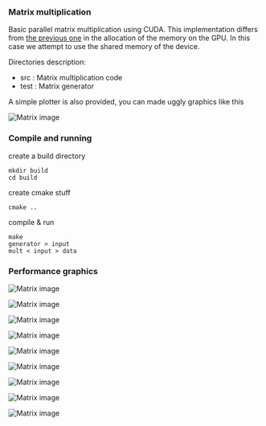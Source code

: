 ### Matrix multiplication

Basic parallel matrix multiplication using CUDA.
This implementation differs from [the previous one](http://github.com/pin3da/HPC/tree/master/matrix_mult)
in the allocation of the memory on the GPU. In this case we attempt to
use the shared memory of the device.

Directories description:
- src : Matrix multiplication code
- test : Matrix generator

A simple plotter is also provided, you can made uggly graphics like this

![Matrix image](https://raw.githubusercontent.com/pin3da/HPC/master/matrix_mult/matrix_mul.png)

### Compile and running

create a build directory

    mkdir build
    cd build

create cmake stuff

    cmake ..

compile & run

    make
    generator > input
    mult < input > data

### Performance graphics


![Matrix image](https://raw.githubusercontent.com/pin3da/HPC/master/matrix_mult_tiled/figure_1.png)

![Matrix image](https://raw.githubusercontent.com/pin3da/HPC/master/matrix_mult_tiled/figure_2.png)

![Matrix image](https://raw.githubusercontent.com/pin3da/HPC/master/matrix_mult_tiled/figure_3.png)

![Matrix image](https://raw.githubusercontent.com/pin3da/HPC/master/matrix_mult_tiled/tiling1.png)

![Matrix image](https://raw.githubusercontent.com/pin3da/HPC/master/matrix_mult_tiled/tiling2.png)

![Matrix image](https://raw.githubusercontent.com/pin3da/HPC/master/matrix_mult_tiled/4_8.png)

![Matrix image](https://raw.githubusercontent.com/pin3da/HPC/master/matrix_mult_tiled/8_16.png)

![Matrix image](https://raw.githubusercontent.com/pin3da/HPC/master/matrix_mult_tiled/16_32.png)

![Matrix image](https://raw.githubusercontent.com/pin3da/HPC/master/matrix_mult_tiled/float8.png)

